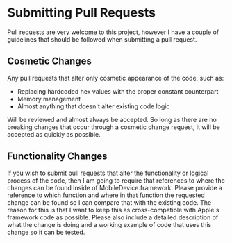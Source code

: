 # Submitting Pull Requests
Pull requests are very welcome to this project, however I have a couple of guidelines that should be followed when submitting a pull request.

## Cosmetic Changes
Any pull requests that alter only cosmetic appearance of the code, such as:
* Replacing hardcoded hex values with the proper constant counterpart
* Memory management
* Almost anything that doesn't alter existing code logic

Will be reviewed and almost always be accepted. So long as there are no breaking changes that occur through a cosmetic change request, it will be accepted as quickly as possible.

## Functionality Changes
If you wish to submit pull requests that alter the functionality or logical process of the code, then I am going to require that references to where the changes can be found inside of MobileDevice.framework. Please provide a reference to which function and where in that function the requested change can be found so I can compare that with the existing code. The reason for this is that I want to keep this as cross-compatible with Apple's framework code as possible. Please also include a detailed description of what the change is doing and a working example of code that uses this change so it can be tested.